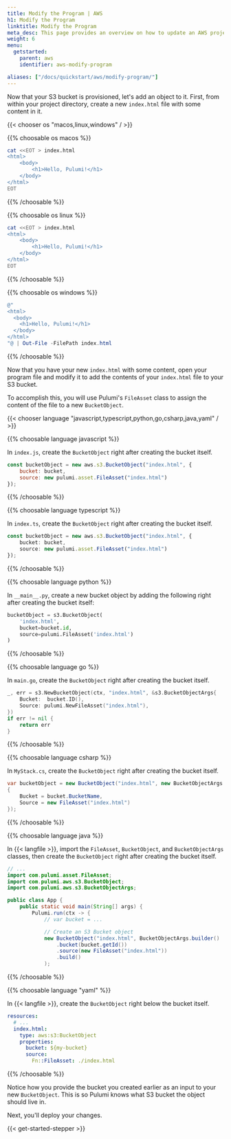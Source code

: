 ```yaml
---
title: Modify the Program | AWS
h1: Modify the Program
linktitle: Modify the Program
meta_desc: This page provides an overview on how to update an AWS project from a Pulumi program.
weight: 6
menu:
  getstarted:
    parent: aws
    identifier: aws-modify-program

aliases: ["/docs/quickstart/aws/modify-program/"]
---
```


Now that your S3 bucket is provisioned, let's add an object to it. First, from within your project directory, create a new `index.html` file with some content in it.

{{< chooser os "macos,linux,windows" / >}}

{{% choosable os macos %}}

```bash
cat <<EOT > index.html
<html>
    <body>
        <h1>Hello, Pulumi!</h1>
    </body>
</html>
EOT
```

{{% /choosable %}}

{{% choosable os linux %}}

```bash
cat <<EOT > index.html
<html>
    <body>
        <h1>Hello, Pulumi!</h1>
    </body>
</html>
EOT
```

{{% /choosable %}}

{{% choosable os windows %}}

```powershell
@"
<html>
  <body>
    <h1>Hello, Pulumi!</h1>
  </body>
</html>
"@ | Out-File -FilePath index.html
```

{{% /choosable %}}

Now that you have your new `index.html` with some content, open your program file and modify it to add the contents of your `index.html` file to your S3 bucket.

To accomplish this, you will use Pulumi's `FileAsset` class to assign the content of the file to a new  `BucketObject`.

{{< chooser language "javascript,typescript,python,go,csharp,java,yaml" / >}}

{{% choosable language javascript %}}

In `index.js`, create the `BucketObject` right after creating the bucket itself.

```javascript
const bucketObject = new aws.s3.BucketObject("index.html", {
    bucket: bucket,
    source: new pulumi.asset.FileAsset("index.html")
});
```

{{% /choosable %}}

{{% choosable language typescript %}}

In `index.ts`, create the `BucketObject` right after creating the bucket itself.

```typescript
const bucketObject = new aws.s3.BucketObject("index.html", {
    bucket: bucket,
    source: new pulumi.asset.FileAsset("index.html")
});
```

{{% /choosable %}}

{{% choosable language python %}}

In `__main__.py`, create a new bucket object by adding the following right after creating the bucket itself:

```python
bucketObject = s3.BucketObject(
    'index.html',
    bucket=bucket.id,
    source=pulumi.FileAsset('index.html')
)
```

{{% /choosable %}}

{{% choosable language go %}}

In `main.go`, create the `BucketObject` right after creating the bucket itself.

```go
_, err = s3.NewBucketObject(ctx, "index.html", &s3.BucketObjectArgs{
    Bucket:  bucket.ID(),
    Source: pulumi.NewFileAsset("index.html"),
})
if err != nil {
    return err
}
```

{{% /choosable %}}

{{% choosable language csharp %}}

In `MyStack.cs`, create the `BucketObject` right after creating the bucket itself.

```csharp
var bucketObject = new BucketObject("index.html", new BucketObjectArgs
{
    Bucket = bucket.BucketName,
    Source = new FileAsset("index.html")
});
```

{{% /choosable %}}

{{% choosable language java %}}

In {{< langfile >}}, import the `FileAsset`, `BucketObject`, and `BucketObjectArgs` classes, then create the `BucketObject` right after creating the bucket itself.

```java
// ...
import com.pulumi.asset.FileAsset;
import com.pulumi.aws.s3.BucketObject;
import com.pulumi.aws.s3.BucketObjectArgs;

public class App {
    public static void main(String[] args) {
        Pulumi.run(ctx -> {
            // var bucket = ...

            // Create an S3 Bucket object
            new BucketObject("index.html", BucketObjectArgs.builder()
                .bucket(bucket.getId())
                .source(new FileAsset("index.html"))
                .build()
            );
```

{{% /choosable %}}

{{% choosable language "yaml" %}}

In {{< langfile >}}, create the `BucketObject` right below the bucket itself.

```yaml
resources:
  # ...
  index.html:
    type: aws:s3:BucketObject
    properties:
      bucket: ${my-bucket}
      source:
        Fn::FileAsset: ./index.html
```

{{% /choosable %}}

Notice how you provide the bucket you created earlier as an input to your new `BucketObject`. This is so Pulumi knows what S3 bucket the object should live in.

Next, you'll deploy your changes.

{{< get-started-stepper >}}
